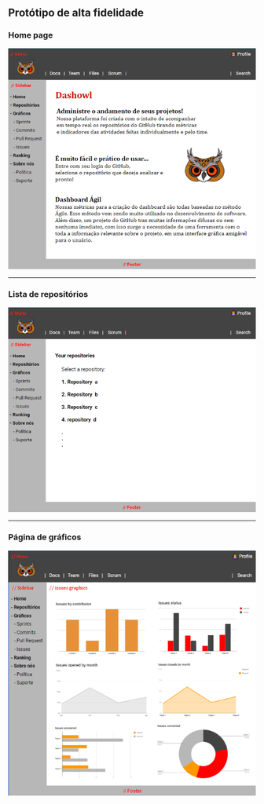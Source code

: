 ## Protótipo de alta fidelidade

### Home page

![](../assets/imgs/prototipo_index.png)

---

### Lista de repositórios

![](../assets/imgs/prototipo_repositorios.png)

---

### Página de gráficos

![](../assets/imgs/prototipo_graficos.png)
